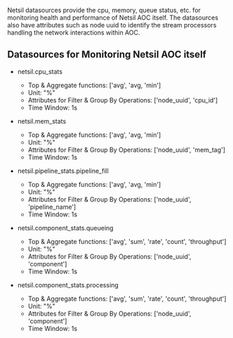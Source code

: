 Netsil datasources provide the cpu, memory, queue status, etc. for monitoring health and performance of Netsil AOC itself. The datasources also have attributes such as node uuid to identify the stream processors handling the network interactions within AOC.

## Datasources for Monitoring Netsil AOC itself
- netsil.cpu_stats
    - Top & Aggregate functions: ['avg', 'avg, 'min']
    - Unit: "%"
    - Attributes for Filter & Group By Operations: ['node_uuid', 'cpu_id']
    - Time Window: 1s

- netsil.mem_stats
    - Top & Aggregate functions: ['avg', 'avg, 'min']
    - Unit: "%"
    - Attributes for Filter & Group By Operations: ['node_uuid', 'mem_tag']
    - Time Window: 1s

- netsil.pipeline_stats.pipeline_fill
    - Top & Aggregate functions: ['avg', 'avg, 'min']
    - Unit: "%"
    - Attributes for Filter & Group By Operations: ['node_uuid', 'pipeline_name']
    - Time Window: 1s

- netsil.component_stats.queueing
    - Top & Aggregate functions: ['avg', 'sum', 'rate', 'count', 'throughput']
    - Unit: "%"
    - Attributes for Filter & Group By Operations: ['node_uuid', 'component']
    - Time Window: 1s

- netsil.component_stats.processing
    - Top & Aggregate functions: ['avg', 'sum', 'rate', 'count', 'throughput']
    - Unit: "%"
    - Attributes for Filter & Group By Operations: ['node_uuid', 'component']
    - Time Window: 1s
